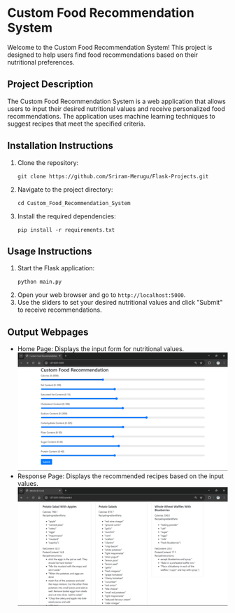 # Custom Food Recommendation System

Welcome to the Custom Food Recommendation System! This project is designed to help users find food recommendations based on their nutritional preferences.

## Project Description

The Custom Food Recommendation System is a web application that allows users to input their desired nutritional values and receive personalized food recommendations. The application uses machine learning techniques to suggest recipes that meet the specified criteria.

## Installation Instructions

1. Clone the repository:
   ```
   git clone https://github.com/Sriram-Merugu/Flask-Projects.git
   ```
2. Navigate to the project directory:
   ```
   cd Custom_Food_Recommendation_System
   ```
3. Install the required dependencies:
   ```
   pip install -r requirements.txt
   ```

## Usage Instructions

1. Start the Flask application:
   ```
   python main.py
   ```
2. Open your web browser and go to `http://localhost:5000`.
3. Use the sliders to set your desired nutritional values and click "Submit" to receive recommendations.

## Output Webpages

- Home Page: Displays the input form for nutritional values.
![Starting Home Page](./assets/start.png)
- Response Page: Displays the recommended recipes based on the input values.
![Output Page](./assets/output.png)

<!-- Add any additional information or sections as needed -->
